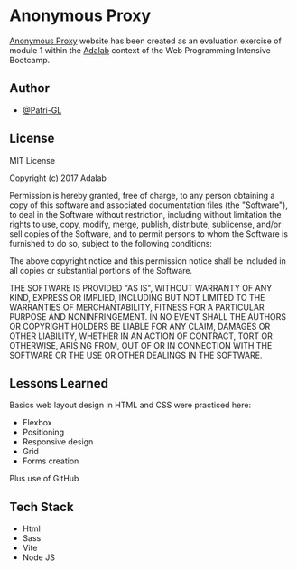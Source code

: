 # Anonymous Proxy

[Anonymous Proxy](http://beta.adalab.es/modulo-1-evaluacion-final-Patri-GL/) website has been created as an evaluation exercise of module 1 within the [Adalab](https://adalab.es/) context of the Web Programming Intensive Bootcamp. 

## Author

- [@Patri-GL](https://github.com/Patri-GL)

## License
MIT License

Copyright (c) 2017 Adalab

Permission is hereby granted, free of charge, to any person obtaining a copy of this software and associated documentation files (the "Software"), to deal in the Software without restriction, including without limitation the rights to use, copy, modify, merge, publish, distribute, sublicense, and/or sell copies of the Software, and to permit persons to whom the Software is furnished to do so, subject to the following conditions:

The above copyright notice and this permission notice shall be included in all copies or substantial portions of the Software.

THE SOFTWARE IS PROVIDED "AS IS", WITHOUT WARRANTY OF ANY KIND, EXPRESS OR IMPLIED, INCLUDING BUT NOT LIMITED TO THE WARRANTIES OF MERCHANTABILITY, FITNESS FOR A PARTICULAR PURPOSE AND NONINFRINGEMENT. IN NO EVENT SHALL THE AUTHORS OR COPYRIGHT HOLDERS BE LIABLE FOR ANY CLAIM, DAMAGES OR OTHER LIABILITY, WHETHER IN AN ACTION OF CONTRACT, TORT OR OTHERWISE, ARISING FROM, OUT OF OR IN CONNECTION WITH THE SOFTWARE OR THE USE OR OTHER DEALINGS IN THE SOFTWARE.

## Lessons Learned

Basics web layout design in HTML and CSS were practiced here:
- Flexbox
- Positioning
- Responsive design
- Grid
- Forms creation

Plus use of GitHub

## Tech Stack

- Html
- Sass
- Vite
- Node JS

